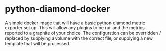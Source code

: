 # python-diamond-docker
A simple docker image that will have a basic python-diamond metric exporter set up. This will allow any plugins to be run and the metrics reported to a graphite of your choice. The configuration can be overridden / replaced by supplying a volume with the correct file, or supplying a new template that will be processed
